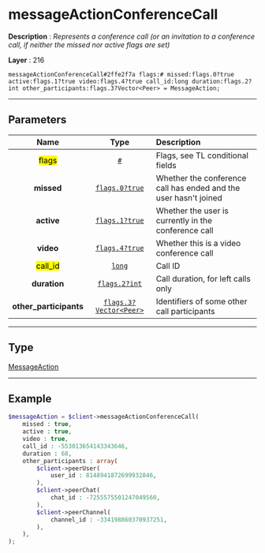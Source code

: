 # messageActionConferenceCall

**Description** : *Represents a conference call \(or an invitation to a conference call, if neither the missed nor active flags are set\)*

**Layer** : 216

```tl
messageActionConferenceCall#2ffe2f7a flags:# missed:flags.0?true active:flags.1?true video:flags.4?true call_id:long duration:flags.2?int other_participants:flags.3?Vector<Peer> = MessageAction;
```

---

## Parameters

| Name | Type | Description |
| :---: | :---: | :--- |
| <mark>flags</mark> | [`#`](type/#) | Flags, see TL conditional fields |
| **missed** | [`flags.0?true`](type/true) | Whether the conference call has ended and the user hasn't joined |
| **active** | [`flags.1?true`](type/true) | Whether the user is currently in the conference call |
| **video** | [`flags.4?true`](type/true) | Whether this is a video conference call |
| <mark>call_id</mark> | [`long`](type/long) | Call ID |
| **duration** | [`flags.2?int`](type/int) | Call duration, for left calls only |
| **other_participants** | [`flags.3?Vector<Peer>`](type/Peer) | Identifiers of some other call participants |

---

## Type

[MessageAction](type/MessageAction)

---

## Example

```php
$messageAction = $client->messageActionConferenceCall(
	missed : true,
	active : true,
	video : true,
	call_id : -553013654143343646,
	duration : 68,
	other_participants : array(
		$client->peerUser(
			user_id : 8148941872699932846,
		),
		$client->peerChat(
			chat_id : -7255575501247049560,
		),
		$client->peerChannel(
			channel_id : -334198860370937251,
		),
	),
);
```